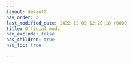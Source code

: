 ```yaml
---
layout: default
nav_order: 3
last_modified_date: 2022-12-09 12:20:18 +0000
title: Official mods
nav_exclude: false
has_children: true
has_toc: true

---
```

